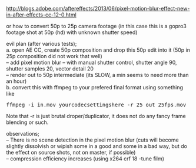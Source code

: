 <http://blogs.adobe.com/aftereffects/2013/06/pixel-motion-blur-effect-new-in-after-effects-cc-12-0.html>

or how to convert 50p to 25p camera footage (in this case this is a gopro3 footage shot at 50p (hd) with unknown shutter speed)

evil plan (after various tests);  
a. open AE CC, create 50p composition and drop this 50p edit into it (50p in 25p composition did not work that well)  
&#8211; add pixel motion blur &#8211; with manual shutter control, shutter angle 90, shutter samples 20, vector detail 20  
&#8211; render out to 50p intermediate (its SLOW, a min seems to need more than an hour)  
b. convert this with ffmpeg to your prefered final format using something like

<pre>ffmpeg -i in.mov yourcodecsettingshere -r 25 out_25fps.mov</pre>

Note that -r is just brutal droper/duplicator, it does not do any fancy frame blending or such.

observations;  
&#8211; There is no scene detection in the pixel motion blur (cuts will become slightly dissolvish or wipish some in a good and some in a bad way, but do the effect on source shots, not on master, if possible)  
&#8211; compression efficiency increases (using x264 crf 18 -tune film)